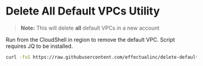 # Delete All Default VPCs Utility

> **Note:** This will delete **all** default VPCs in a new account

Run from the CloudShell in region to remove the default VPC. Script requires JQ to be installed.

```sh
curl -fsS https://raw.githubusercontent.com/effectualinc/delete-default-vpc.sh | bash
```
